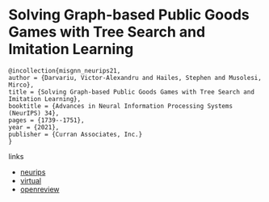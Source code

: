 # Solving Graph-based Public Goods Games with Tree Search and Imitation Learning

```
@incollection{misgnn_neurips21,
author = {Darvariu, Victor-Alexandru and Hailes, Stephen and Musolesi, Mirco},
title = {Solving Graph-based Public Goods Games with Tree Search and Imitation Learning},
booktitle = {Advances in Neural Information Processing Systems (NeurIPS) 34},
pages = {1739--1751},
year = {2021},
publisher = {Curran Associates, Inc.}
}
```

links
- [neurips](https://papers.nips.cc//paper/2021/hash/0db2e204010400f5c506620adcd1ae68-Abstract.html)
- [virtual](https://neurips.cc/virtual/2021/poster/28778)
- [openreview](https://openreview.net/forum?id=XIuDe2A0jDL)
